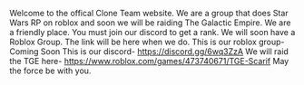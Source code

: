 Welcome to the offical Clone Team website.
We are a group that does Star Wars RP on roblox and soon we will be raiding The Galactic Empire.
We are a friendly place.
You must join our discord to get a rank. We will soon have a Roblox Group. The link will be here when we do.
This is our roblox group- Coming Soon
This is our discord- https://discord.gg/6wq3ZzA
We will raid the TGE here- https://www.roblox.com/games/473740671/TGE-Scarif
May the force be with you.
